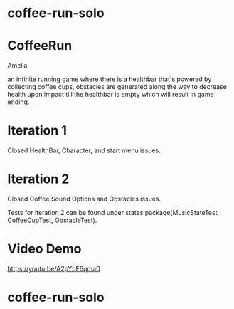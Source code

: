 # coffee-run-solo


# CoffeeRun
Amelia

an infinite running game where there is a healthbar that's powered by collecting coffee cups, obstacles are generated along the way 
to decrease health upon impact till the healthbar is empty which will result in game ending.

# Iteration 1
Closed HealthBar, Character, and start menu issues.

# Iteration 2
Closed Coffee,Sound Options and Obstacles issues.

Tests for iteration 2 can be found under states package(MusicStateTest, CoffeeCupTest, ObstacleTest).


# Video Demo
https://youtu.be/A2pYbF6qma0
# coffee-run-solo
